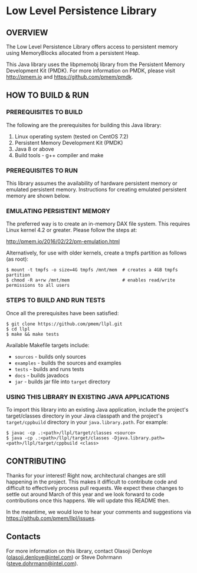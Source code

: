 # Low Level Persistence Library #

## OVERVIEW ##
The Low Level Persistence Library offers access to persistent memory using MemoryBlocks allocated from
a persistent Heap.  

This Java library uses the libpmemobj library from the Persistent Memory Development Kit (PMDK). 
For more information on PMDK, please visit http://pmem.io and https://github.com/pmem/pmdk.

## HOW TO BUILD & RUN ##

### PREREQUISITES TO BUILD ###
The following are the prerequisites for building this Java library:

1. Linux operating system (tested on CentOS 7.2)
2. Persistent Memory Development Kit (PMDK)
3. Java 8 or above
4. Build tools - g++ compiler and make

### PREREQUISITES TO RUN ###
This library assumes the availability of hardware persistent memory or emulated persistent memory.  Instructions for creating emulated persistent memory are shown below.

### EMULATING PERSISTENT MEMORY ###
The preferred way is to create an in-memory DAX file system. This requires Linux kernel 4.2 or 
greater. Please follow the steps at:

   http://pmem.io/2016/02/22/pm-emulation.html

Alternatively, for use with older kernels, create a tmpfs partition as follows (as root):
   ```
   $ mount -t tmpfs -o size=4G tmpfs /mnt/mem  # creates a 4GB tmpfs partition
   $ chmod -R a+rw /mnt/mem                    # enables read/write permissions to all users
   ```
### STEPS TO BUILD AND RUN TESTS ###
Once all the prerequisites have been satisfied:
   ```
   $ git clone https://github.com/pmem/llpl.git
   $ cd llpl
   $ make && make tests
   ```
Available Makefile targets include:

   - `sources` - builds only sources
   - `examples` - builds the sources and examples
   - `tests` - builds and runs tests
   - `docs` - builds javadocs
   - `jar` - builds jar file into ```target``` directory

### USING THIS LIBRARY IN EXISTING JAVA APPLICATIONS ###
To import this library into an existing Java application, include the project's target/classes 
directory in your Java classpath and the project's ```target/cppbuild``` directory in your 
```java.library.path```.  For example: 
   ```
   $ javac -cp .:<path>/llpl/target/classes <source>
   $ java -cp .:<path>/llpl/target/classes -Djava.library.path=<path>/llpl/target/cppbuild <class>
   ```

## CONTRIBUTING ##
Thanks for your interest! Right now, architectural changes are still happening in the
project.  This makes it difficult to contribute code and difficult to effectively process pull
requests.  We expect these changes to settle out around March of this year and we look forward to
code contributions once this happens.  We will update this README then.

In the meantime, we would love to hear your comments and suggestions via https://github.com/pmem/llpl/issues.

## Contacts ##
For more information on this library, contact Olasoji Denloye (olasoji.denloye@intel.com) or Steve Dohrmann
(steve.dohrmann@intel.com).
